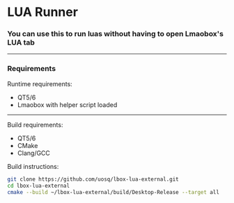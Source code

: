 # LUA Runner

### You can use this to run luas without having to open Lmaobox's LUA tab

---

### Requirements

Runtime requirements:

+ QT5/6
+ Lmaobox with helper script loaded

---

Build requirements:
+ QT5/6
+ CMake
+ Clang/GCC

Build instructions:

```sh
git clone https://github.com/uosq/lbox-lua-external.git
cd lbox-lua-external
cmake --build ~/lbox-lua-external/build/Desktop-Release --target all
```
